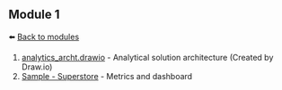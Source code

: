 ## Module 1

:arrow_left: [Back to modules](https://github.com/RaM0x1010/DE-101)

1. [analytics_archt.drawio](https://github.com/RaM0x1010/DE-101/blob/master/Module1/analytics_archt.drawio) - Analytical solution architecture (Created by Draw.io)
2. [Sample - Superstore](https://github.com/RaM0x1010/DE-101/blob/master/Module1/Sample%20-%20Superstore.xlsx) - Metrics and dashboard